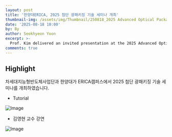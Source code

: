 ```yaml
---
layout: post
title: '한양대ERICA, 2025 첨단 광패키징 기술 세미나 개최'
thumbnail-img: /assets/img/Thumbnail/250818_2025 Advanced Optical Packaging Technology Seminar.png
date: '2025-08-18 10:00'
by: By
author: Seokhyeon Yoon
excerpt: >-
  Prof. Kim delivered an invited presentation at the 2025 Advanced Optical Packaging Technology Seminar, highlighting the latest trends in advanced optical packaging and silicon photonics.
comments: true
---
```


## Highlight
차세대지능형반도체사업단과 한양대가 ERICA캠퍼스에서 2025 첨단 광패키징 기술 세미나를 개최하였습니다.

- Tutorial

![Image](https://github.com/user-attachments/assets/95fbd983-ac3b-48cb-b455-aaa02e6b4920)


- 김영현 교수 강연

![Image](https://github.com/user-attachments/assets/a7d3ec4e-4be4-4e39-b269-6cad5d4a5cb0)
